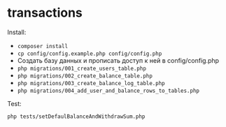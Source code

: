 # transactions

Install:

* `composer install`
* `cp config/config.example.php config/config.php`
* Создать базу данных и прописать доступ к ней в config/config.php
* `php migrations/001_create_users_table.php`
* `php migrations/002_create_balance_table.php`
* `php migrations/003_create_balance_log_table.php`
* `php migrations/004_add_user_and_balance_rows_to_tables.php`

Test:

`php tests/setDefaulBalanceAndWithdrawSum.php`
